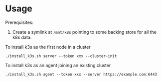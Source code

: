 # Usage

Prerequisites:

1. Create a symlink at `/mnt/k8s` pointing to some backing store for all the k8s data.

To install k3s as the first node in a cluster

    ./install_k3s.sh server --token xxx --cluster-init

To install k3s as an agent joining an existing cluster

    ./install_k3s.sh agent --token xxx --server https://example.com:6443
